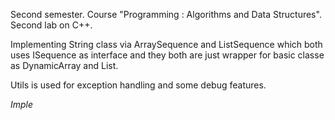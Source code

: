 Second semester. Course "Programming : Algorithms and Data Structures". Second lab on C++.

Implementing String class via ArraySequence and ListSequence which both uses ISequence as interface and they both are just wrapper for basic classe as DynamicArray and List.

Utils is used for exception handling and some debug features.

*Imple*
